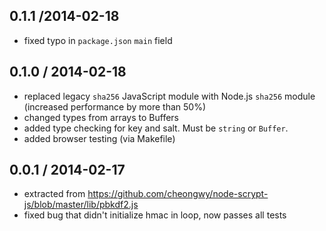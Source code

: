 0.1.1 /2014-02-18
-----------------
- fixed typo in `package.json` `main` field

0.1.0 / 2014-02-18
------------------
- replaced legacy `sha256` JavaScript module with Node.js `sha256` module (increased performance by more than 50%)
- changed types from arrays to Buffers
- added type checking for key and salt. Must be `string` or `Buffer`.
- added browser testing (via Makefile)

0.0.1 / 2014-02-17
------------------
- extracted from https://github.com/cheongwy/node-scrypt-js/blob/master/lib/pbkdf2.js
- fixed bug that didn't initialize hmac in loop, now passes all tests